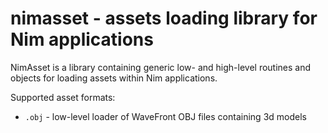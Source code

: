 nimasset - assets loading library for Nim applications
======================================================

NimAsset is a library containing generic low- and high-level routines and
objects for loading assets within Nim applications.

Supported asset formats:

  * `.obj` - low-level loader of WaveFront OBJ files containing 3d models
